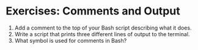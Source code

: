 # Exercises: Comments and Output

1. Add a comment to the top of your Bash script describing what it does.
2. Write a script that prints three different lines of output to the terminal.
3. What symbol is used for comments in Bash?
